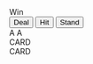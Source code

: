 <!DOCTYPE html>
<html lang="en">
<head>
    <meta charset="UTF-8">
    <meta name="viewport" content="width=device-width, initial-scale=1.0">
    <title>♠️♣️BLACKJACK♥️♦️</title>
</head>
<link rel="stylesheet" href="styles/dark-theme.css">
<link rel="stylesheet" href="styles/playing-card.css"> <!--Link to playing-card.css-->

<div id="game" style="user-select: NONE;">
    <div id="game-overlay">
        <div id="game-overlay-inner">
            <span id="game-overlay-msg">Win</span>
        </div>
    </div>
    <div class="button-menu">
        <button type="button" onmousedown="dealButtonLogic()" id="deal-but">Deal</button>
        <button type="button" onmousedown="hitPButtonLogic()" id="hit-but">Hit</button> <!--Same as tapping the deck, might disable hitting deck-->
        <button type="button" onmousedown="standButtonLogic()"id="stand-but">Stand</button> 
    </div>
    <div class="outer-card draggable prototype" lock="false">
        <div class="inner-card flippable">
            <div class="front-face">
                <span class="number"CORNER='TOP'>A</span>
                <span class="suit"CORNER='TOP'></span>
                <span class="card-front-display">
                    <span class="column"POS='LEFT'></span>
                    <span class="column"POS='MIDDLE'></span>
                    <span class="column"POS='RIGHT'></span>
                </span><!--end card-front-display-->
                <span class="suit"CORNER='BOT'></span>
                <span class="number"CORNER='BOT'>A</span>
            </div><!--end front-face-->
            <div class="back-face">
                <span class="card-back-display">CARD</span>
            </div><!--end back-face-->
        </div><!--end inner-card-->
    </div><!--end outer-card-->
    <div class="hand slot" capacity=-1 lock=true id="dealer-hand">
        <div class="slot-start draggable" lock="true"></div> <!--for inserting left most card-->
    </div><!--end dealer-hand-->
    <div class="hand slot" capacity=-1 lock=false id="player-hand">
        <div class="slot-start draggable" lock="true"></div> <!--for inserting left most card-->
    </div><!--end hand-->
    <div class="deck" id="universal-deck"> <!--onmousedown="popCardFromDeck(PLAYER_HAND)"-->
        <div class="back-face">
            <span class="card-back-display" style="pointer-events: none;">CARD</span>
        </div><!--end back-face-->
    </div>
</div><!--end #game-->
<script type="text/javascript" src="JS/playing-card-game.js" defer></script>
</html>
